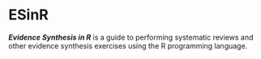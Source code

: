 # ESinR

<!-- badges: start -->
<!-- badges: end -->

__*Evidence Synthesis in R*__ is a guide to performing systematic reviews and other evidence synthesis exercises using the R programming language.
